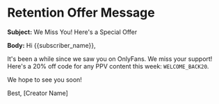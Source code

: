 # Retention Offer Message

**Subject:** We Miss You! Here's a Special Offer

**Body:**
Hi {{subscriber_name}},

It's been a while since we saw you on OnlyFans. We miss your support! Here's a 20% off code for any PPV content this week: `WELCOME_BACK20`.

We hope to see you soon!

Best,
[Creator Name]

